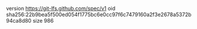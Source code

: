 version https://git-lfs.github.com/spec/v1
oid sha256:22b9bea5f500ed054f1775bc6e0cc97f6c7479160a2f3e2678a5372b94ca8d80
size 986
